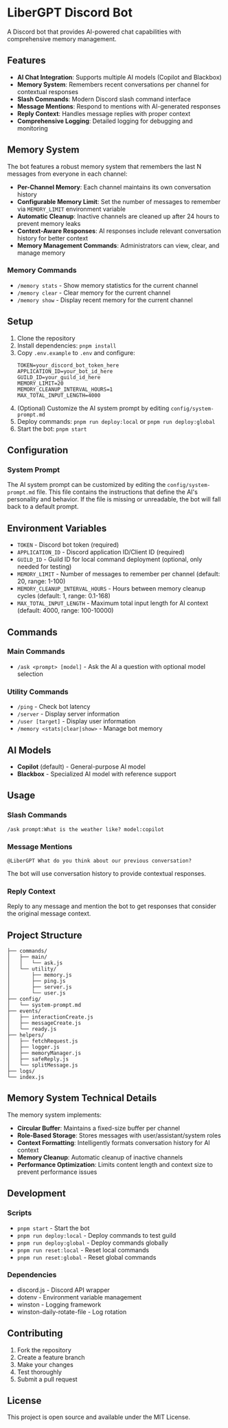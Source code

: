 # LiberGPT Discord Bot

A Discord bot that provides AI-powered chat capabilities with comprehensive memory management.

## Features

- **AI Chat Integration**: Supports multiple AI models (Copilot and Blackbox)
- **Memory System**: Remembers recent conversations per channel for contextual responses
- **Slash Commands**: Modern Discord slash command interface
- **Message Mentions**: Respond to mentions with AI-generated responses
- **Reply Context**: Handles message replies with proper context
- **Comprehensive Logging**: Detailed logging for debugging and monitoring

## Memory System

The bot features a robust memory system that remembers the last N messages from everyone in each channel:

- **Per-Channel Memory**: Each channel maintains its own conversation history
- **Configurable Memory Limit**: Set the number of messages to remember via `MEMORY_LIMIT` environment variable
- **Automatic Cleanup**: Inactive channels are cleaned up after 24 hours to prevent memory leaks
- **Context-Aware Responses**: AI responses include relevant conversation history for better context
- **Memory Management Commands**: Administrators can view, clear, and manage memory

### Memory Commands

- `/memory stats` - Show memory statistics for the current channel
- `/memory clear` - Clear memory for the current channel
- `/memory show` - Display recent memory for the current channel

## Setup

1. Clone the repository
2. Install dependencies: `pnpm install`
3. Copy `.env.example` to `.env` and configure:
   ```
   TOKEN=your_discord_bot_token_here
   APPLICATION_ID=your_bot_id_here
   GUILD_ID=your_guild_id_here
   MEMORY_LIMIT=20
   MEMORY_CLEANUP_INTERVAL_HOURS=1
   MAX_TOTAL_INPUT_LENGTH=4000
   ```
4. (Optional) Customize the AI system prompt by editing `config/system-prompt.md`
5. Deploy commands: `pnpm run deploy:local` or `pnpm run deploy:global`
6. Start the bot: `pnpm start`

## Configuration

### System Prompt
The AI system prompt can be customized by editing the `config/system-prompt.md` file. This file contains the instructions that define the AI's personality and behavior. If the file is missing or unreadable, the bot will fall back to a default prompt.

## Environment Variables

- `TOKEN` - Discord bot token (required)
- `APPLICATION_ID` - Discord application ID/Client ID (required)
- `GUILD_ID` - Guild ID for local command deployment (optional, only needed for testing)
- `MEMORY_LIMIT` - Number of messages to remember per channel (default: 20, range: 1-100)
- `MEMORY_CLEANUP_INTERVAL_HOURS` - Hours between memory cleanup cycles (default: 1, range: 0.1-168)
- `MAX_TOTAL_INPUT_LENGTH` - Maximum total input length for AI context (default: 4000, range: 100-10000)

## Commands

### Main Commands
- `/ask <prompt> [model]` - Ask the AI a question with optional model selection

### Utility Commands
- `/ping` - Check bot latency
- `/server` - Display server information
- `/user [target]` - Display user information
- `/memory <stats|clear|show>` - Manage bot memory

## AI Models

- **Copilot** (default) - General-purpose AI model
- **Blackbox** - Specialized AI model with reference support

## Usage

### Slash Commands
```
/ask prompt:What is the weather like? model:copilot
```

### Message Mentions
```
@LiberGPT What do you think about our previous conversation?
```

The bot will use conversation history to provide contextual responses.

### Reply Context
Reply to any message and mention the bot to get responses that consider the original message context.

## Project Structure

```
├── commands/
│   ├── main/
│   │   └── ask.js
│   └── utility/
│       ├── memory.js
│       ├── ping.js
│       ├── server.js
│       └── user.js
├── config/
│   └── system-prompt.md
├── events/
│   ├── interactionCreate.js
│   ├── messageCreate.js
│   └── ready.js
├── helpers/
│   ├── fetchRequest.js
│   ├── logger.js
│   ├── memoryManager.js
│   ├── safeReply.js
│   └── splitMessage.js
├── logs/
└── index.js
```

## Memory System Technical Details

The memory system implements:
- **Circular Buffer**: Maintains a fixed-size buffer per channel
- **Role-Based Storage**: Stores messages with user/assistant/system roles
- **Context Formatting**: Intelligently formats conversation history for AI context
- **Memory Cleanup**: Automatic cleanup of inactive channels
- **Performance Optimization**: Limits content length and context size to prevent performance issues

## Development

### Scripts
- `pnpm start` - Start the bot
- `pnpm run deploy:local` - Deploy commands to test guild
- `pnpm run deploy:global` - Deploy commands globally
- `pnpm run reset:local` - Reset local commands
- `pnpm run reset:global` - Reset global commands

### Dependencies
- discord.js - Discord API wrapper
- dotenv - Environment variable management
- winston - Logging framework
- winston-daily-rotate-file - Log rotation

## Contributing

1. Fork the repository
2. Create a feature branch
3. Make your changes
4. Test thoroughly
5. Submit a pull request

## License

This project is open source and available under the MIT License.
